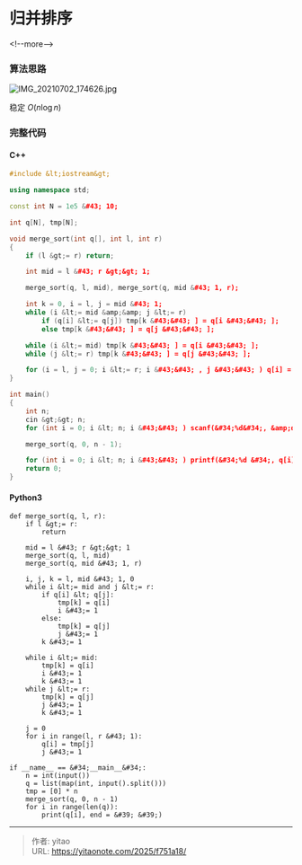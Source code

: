 # 归并排序


&lt;!--more--&gt;

### 算法思路
![IMG_20210702_174626.jpg](https://cdn.acwing.com/media/article/image/2021/07/02/94631_7fb6b17cdb-IMG_20210702_174626.jpg)

稳定 $O(n\log n)$

### 完整代码

#### C&#43;&#43;

```cpp
#include &lt;iostream&gt;

using namespace std;

const int N = 1e5 &#43; 10;

int q[N], tmp[N];

void merge_sort(int q[], int l, int r)
{
    if (l &gt;= r) return;

    int mid = l &#43; r &gt;&gt; 1;

    merge_sort(q, l, mid), merge_sort(q, mid &#43; 1, r);

    int k = 0, i = l, j = mid &#43; 1;
    while (i &lt;= mid &amp;&amp; j &lt;= r)
        if (q[i] &lt;= q[j]) tmp[k &#43;&#43; ] = q[i &#43;&#43; ];
        else tmp[k &#43;&#43; ] = q[j &#43;&#43; ];

    while (i &lt;= mid) tmp[k &#43;&#43; ] = q[i &#43;&#43; ];
    while (j &lt;= r) tmp[k &#43;&#43; ] = q[j &#43;&#43; ];

    for (i = l, j = 0; i &lt;= r; i &#43;&#43; , j &#43;&#43; ) q[i] = tmp[j];
}

int main()
{
    int n;
    cin &gt;&gt; n;
    for (int i = 0; i &lt; n; i &#43;&#43; ) scanf(&#34;%d&#34;, &amp;q[i]);

    merge_sort(q, 0, n - 1);

    for (int i = 0; i &lt; n; i &#43;&#43; ) printf(&#34;%d &#34;, q[i]);
    return 0;
}
```
#### Python3
```python3
def merge_sort(q, l, r):
    if l &gt;= r:
        return

    mid = l &#43; r &gt;&gt; 1
    merge_sort(q, l, mid)
    merge_sort(q, mid &#43; 1, r)

    i, j, k = l, mid &#43; 1, 0
    while i &lt;= mid and j &lt;= r:
        if q[i] &lt; q[j]:
            tmp[k] = q[i]
            i &#43;= 1
        else:
            tmp[k] = q[j]
            j &#43;= 1
        k &#43;= 1

    while i &lt;= mid:
        tmp[k] = q[i]
        i &#43;= 1
        k &#43;= 1
    while j &lt;= r:
        tmp[k] = q[j]
        j &#43;= 1
        k &#43;= 1

    j = 0
    for i in range(l, r &#43; 1):
        q[i] = tmp[j]
        j &#43;= 1

if __name__ == &#34;__main__&#34;:
    n = int(input())
    q = list(map(int, input().split()))
    tmp = [0] * n
    merge_sort(q, 0, n - 1)
    for i in range(len(q)):
        print(q[i], end = &#39; &#39;)
```


---

> 作者: yitao  
> URL: https://yitaonote.com/2025/f751a18/  


